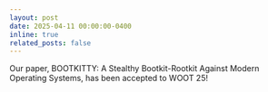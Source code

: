 ```yaml
---
layout: post
date: 2025-04-11 00:00:00-0400
inline: true
related_posts: false
---
```


Our paper, BOOTKITTY: A Stealthy Bootkit-Rootkit Against Modern Operating Systems, has been accepted to WOOT 25!

